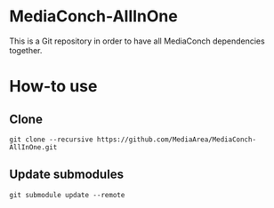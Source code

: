 # MediaConch-AllInOne

This is a Git repository in order to have all MediaConch dependencies together.

# How-to use

## Clone

```
git clone --recursive https://github.com/MediaArea/MediaConch-AllInOne.git
```

## Update submodules

```
git submodule update --remote
```
